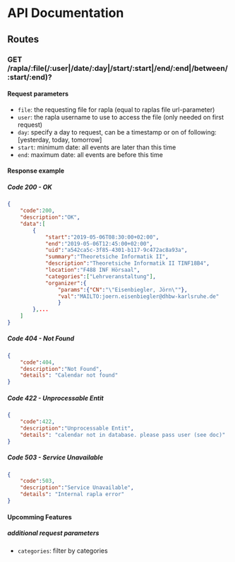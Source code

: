 # API Documentation

## Routes
### GET /rapla/:file(/:user|/date/:day|/start/:start|/end/:end|/between/:start/:end)?
#### Request parameters
- `file`: the requesting file for rapla (equal to raplas file url-parameter)
- `user`: the rapla username to use to access the file (only needed on first request)
- `day`: specify a day to request, can be a timestamp or on of following: [yesterday, today, tomorrow]
- `start`: minimum date: all events are later than this time
- `end`: maximum date: all events are before this time

#### Response example
##### Code 200 - OK
```json
{
    "code":200,
    "description":"OK",
    "data":[
        {
            "start":"2019-05-06T08:30:00+02:00",
            "end":"2019-05-06T12:45:00+02:00",
            "uid":"a542ca5c-3f85-4301-b117-9c472ac8a93a",
            "summary":"Theoretsiche Informatik II",
            "description":"Theoretsiche Informatik II TINF18B4",
            "location":"F488 INF Hörsaal",
            "categories":["Lehrveranstaltung"],
            "organizer":{
                "params":{"CN":"\"Eisenbiegler, Jörn\""},
                "val":"MAILTO:joern.eisenbiegler@dhbw-karlsruhe.de"
                }
        },...
    ]
}

```

##### Code 404 - Not Found
```json
{
    "code":404,
    "description":"Not Found",
    "details": "Calendar not found"
}

```

##### Code 422 - Unprocessable Entit
```json
{
    "code":422,
    "description":"Unprocessable Entit",
    "details": "calendar not in database. please pass user (see doc)"
}
```

##### Code 503 - Service Unavailable
```json
{
    "code":503,
    "description":"Service Unavailable",
    "details": "Internal rapla error"
}
```

#### Upcomming Features
##### additional request parameters
- `categories`: filter by categories
